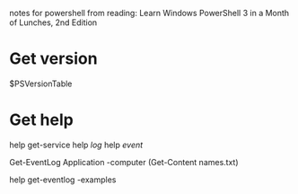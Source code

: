 notes for powershell from reading:
Learn Windows PowerShell 3 in a Month of Lunches, 2nd Edition

# Get version
$PSVersionTable

# Get help
help get-service
help *log*
help *event*

Get-EventLog Application -computer (Get-Content names.txt)

help get-eventlog -examples

